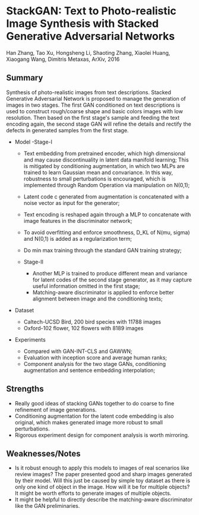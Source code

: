 # StackGAN: Text to Photo-realistic Image Synthesis with Stacked Generative Adversarial Networks

Han Zhang, Tao Xu, Hongsheng Li, Shaoting Zhang, Xiaolei Huang, Xiaogang Wang, Dimitris Metaxas, ArXiv, 2016

## Summary

Synthesis of photo-realistic images from text descriptions. Stacked Generative Adversarial Network is proposed to manage the generation of images in two stages. The first GAN conditioned on text descriptions is used to construct rough/coarse shape and basic colors images with low resolution. Then based on the first stage's sample and feeding the text encoding again, the second stage GAN will refine the details and rectify the defects in generated samples from the first stage.

- Model
  -Stage-I
    - Text embedding from pretrained encoder, which high dimensional and may cause discontinuality in latent data manifold learning; This is mitigated by conditioning augmentation, in which two MLPs are trained to learn Gaussian mean and convariance. In this way, robustness to small perturbations is encouraged, which is implemented through Random Operation via manipulation on N(0,1);
    - Latent code c generated from augmentation is concatenated with a noise vector as input for the generator;
    - Text encoding is reshaped again through a MLP to concatenate with image features in the discriminator network;
    - To avoid overfitting and enforce smoothness, D_KL of N(mu, sigma) and N(0,1) is added as a regularization term;
    - Do min max training through the standard GAN training strategy;
  
  - Stage-II
    - Another MLP is trained to produce different mean and variance for latent codes of the second stage generator, as it may capture useful information omitted in the first stage;
    - Matching-aware discriminator is applied to enforce better alignment between image and the conditioning texts;

- Dataset
  - Caltech-UCSD Bird, 200 bird species with 11788 images
  - Oxford-102 flower, 102 flowers with 8189 images

- Experiments
  - Compared with GAN-INT-CLS and GAWWN; 
  - Evaluation with inception score and average human ranks;
  - Component analysis for the two stage GANs, conditioning augmentation and sentence embedding interpolation;

## Strengths
  - Really good ideas of stacking GANs together to do coarse to fine refinement of image generations. 
  - Conditioning augmentation for the latent code embedding is also original, which makes generated image more robust to small perturbations.
  - Rigorous experiment design for component analysis is worth mirroring.

## Weaknesses/Notes
  - Is it robust enough to apply this models to images of real scenarios like review images? The paper presented good and sharp images generated by their model. Will this just be caused by simple toy dataset as there is only one kind of object in the image. How will it be for multiple objects? It might be worth efforts to generate images of multiple objects.
  - It might be helpful to directly describe the matching-aware discriminator like the GAN preliminaries.
